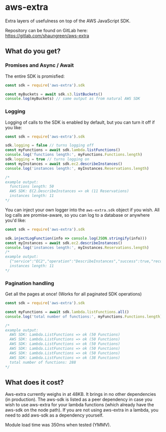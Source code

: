 # aws-extra

Extra layers of usefulness on top of the AWS JavaScript SDK.

Repository can be found on GitLab here: https://gitlab.com/shaungreen/aws-extra  

## What do you get?

### Promises and Async / Await
The entire SDK is promisfied:

~~~ javascript
const sdk = require('aws-extra').sdk

const myBuckets = await sdk.s3.listBuckets()
console.log(myBuckets) // same output as from natural AWS SDK
~~~

### Logging
Logging of calls to the SDK is enabled by default, but you can turn it off if you like:

~~~ javascript
const sdk = require('aws-extra').sdk

sdk.logging = false // turns logging off
const myFunctions = await sdk.lambda.listFunctions()
console.log('functions length:', myFunctions.Functions.length)
sdk.logging = true // turns logging on
const myInstances = await sdk.ec2.describeInstances()
console.log('instances length:', myInstances.Reservations.length)

/*
example output:
  functions length: 50
  AWS SDK: EC2.DescribeInstances => ok (11 Reservations)
  instances length: 11
*/   
~~~

You can inject your own logger into the `aws-extra.sdk` object if you wish.  All log calls are promise-aware, so you can log to a database or anywhere you'd like:

~~~ javascript
const sdk = require('aws-extra').sdk

sdk.injectLogFunction(info => console.log(JSON.stringify(info)))
const myInstances = await sdk.ec2.describeInstances()
console.log('instances length:', myInstances.Reservations.length)
/*
example output:
  {"service":"EC2","operation":"DescribeInstances","success":true,"recordType":"Reservations","recordCount":11}
  instances length: 11
*/
~~~

### Pagination handling
Get all the pages at once! (Works for all paginated SDK operations)

~~~ javascript
const sdk = require('aws-extra').sdk

const myFunctions = await sdk.lambda.listFunctions.all()
console.log('total number of functions:', myFunctions.Functions.length)

/*
example output:
  AWS SDK: Lambda.ListFunctions => ok (50 Functions)
  AWS SDK: Lambda.ListFunctions => ok (50 Functions)
  AWS SDK: Lambda.ListFunctions => ok (50 Functions)
  AWS SDK: Lambda.ListFunctions => ok (50 Functions)
  AWS SDK: Lambda.ListFunctions => ok (50 Functions)
  AWS SDK: Lambda.ListFunctions => ok (38 Functions)
  total number of functions: 288
*/
~~~

## What does it cost?
Aws-extra currently weighs in at 48KB.  It brings in no other dependencies (in production).  The aws-sdk is listed as a peer dependency in case you wish to use aws-extra for your lambda functions (which already have the aws-sdk on the node path).  If you are not using aws-extra in a lambda, you need to add aws-sdk as a dependency yourself.

Module load time was 350ms when tested (YMMV).
